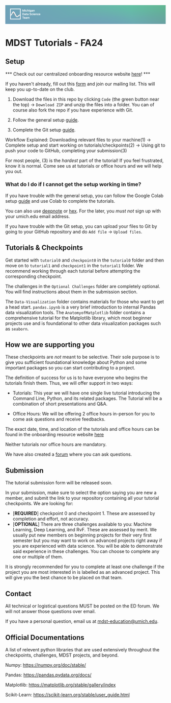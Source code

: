 ![header](https://github.com/MichiganDataScienceTeam/MDST-Tutorials/blob/main/asset/header.png?raw=true)
# MDST Tutorials - FA24

## Setup

*** Check out our centralized onboarding resource website [here](https://mdst-club.notion.site/MDST-Onboarding-3d1b3591dd224115a548325a7d66a723)! ***

If you haven't already, fill out this [form](https://forms.gle/pcpfjMwrXobyvn9N9) and join our mailing list. This will keep you up-to-date on the club.


1. Download the files in this repo by clicking `Code` (the green button near the top) -> `Download ZIP` and unzip the files into a folder. You can of course also fork the repo if you have experience with Git. 

2. Follow the general setup [guide](https://mdst-club.notion.site/General-Setup-Guide-f801e1c932e440ab8387330b41fcbe77).

3. Complete the Git setup [guide](https://www.notion.so/mdst-club/Git-Setup-Guide-fa635f302a74491fb018892cd1da4697).


Workflow Explained:
Downloading relevant files to your machine(1) -> Complete setup and start working on tutorials/checkpoints(2) -> Using git to push your code to GitHub, completing your submission(3)



For most people, (3) is the _hardest_ part of the tutorial! If you feel frustrated, know it is normal. Come see us at tutorials or office hours and we will help you out.

### What do I do if I cannot get the setup working in time?

If you have trouble with the general setup, you can follow the Google Colab setup [guide](https://docs.google.com/document/d/14ely7Xi_r1AFLAsMrKuHHcwqgAMnWV4QrbnK_uTJzYc/edit?usp=sharing) and use Colab to complete the tutorials.

You can also use [deepnote](https://deepnote.com/) or [hex](https://hex.tech/). For the later, you _must not_ sign up with your umich.edu email address.

If you have trouble with the Git setup, you can upload your files to Git by going to your GitHub repository and do `Add file` -> `Upload files`.

## Tutorials & Checkpoints

Get started with `tutorial0` and `checkpoint0` in the `tutorial0` folder and then move on to `tutorial1` and `checkpoint1` in the `tutorial1` folder. We recommend working through each tutorial before attempting the corresponding checkpoint.

The challenges in the `Optional Challenges` folder are completely optional. You will find instructions about them in the submission section.

The `Data-Visualization` folder contains materials for those who want to get a head start. `pandas.ipynb` is a very brief introduction to internal Pandas data visualization tools. The `AnatomyofMatplotlib` folder contains a comprehensive tutorial for the Matplotlib library, which most beginner projects use and is foundational to other data visualization packages such as `seaborn`.

## How we are supporting you

These checkpoints are _not_ meant to be selective. Their sole purpose is to give you sufficient foundational knowledge about Python and some important packages so you can start contributing to a project.

The definition of success for us is to have everyone who begins the tutorials finish them. Thus, we will offer support in two ways:

-   Tutorials: This year we will have one single live tutorial introducing the Command Line, Python, and its related packages. The Tutorial will be a combination of short presentations and Q&A.

-  Office Hours: We will be offering 2 office hours in-person for you to come ask questions and receive feedbacks.

The exact date, time, and location of the tutorials and office hours can be found in the onboarding resource website [here](https://mdst-club.notion.site/MDST-Onboarding-3d1b3591dd224115a548325a7d66a723)

Neither tutorials nor office hours are mandatory.

We have also created a [forum](https://edstem.org/us/join/jxVrDG) where you can ask questions.

## Submission

The tutorial submission form will be released soon.

In your submission, make sure to select the option saying you are new a member, and submit the link to your repository containing all your tutorial checkpoints. We are looking for:

-   [**REQUIRED**] checkpoint 0 and checkpoint 1. These are assessed by completion and effort, not accuracy.
-   [**OPTIONAL**] There are three challenges available to you: Machine Learning, Deep Learning, and RvF. These are assessed by merit. We usually put new members on beginning projects for their very first semester but you may want to work on advanced projects right away if you are experienced with data science. You will be able to demonstrate said experience in these challenges. You can choose to complete any one or multiple of them. 


It is strongly recommended for you to complete at least one challenge if the project you are most interested in is labelled as an advanced project. This will give you the best chance to be placed on that team.

## Contact

All technical or logistical questions MUST be posted on the ED forum. We will not answer those questions over email.

If you have a personal question, email us at mdst-education@umich.edu.

## Official Documentations

A list of relevent python libraries that are used extensively throughout the checkpoints, challenges, MDST projects, and beyond.

Numpy: https://numpy.org/doc/stable/

Pandas: https://pandas.pydata.org/docs/

Matplotlib: https://matplotlib.org/stable/gallery/index

Scikit-Learn: https://scikit-learn.org/stable/user_guide.html

